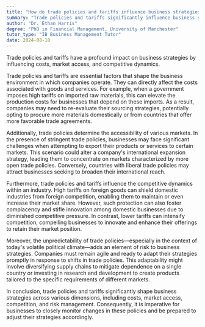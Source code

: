 ```yaml
---
title: "How do trade policies and tariffs influence business strategies?"
summary: "Trade policies and tariffs significantly influence business strategies by affecting costs, market access, and competitive dynamics."
author: "Dr. Ethan Harris"
degree: "PhD in Financial Management, University of Manchester"
tutor_type: "IB Business Management Tutor"
date: 2024-08-18
---
```


Trade policies and tariffs have a profound impact on business strategies by influencing costs, market access, and competitive dynamics.

Trade policies and tariffs are essential factors that shape the business environment in which companies operate. They can directly affect the costs associated with goods and services. For example, when a government imposes high tariffs on imported raw materials, this can elevate the production costs for businesses that depend on these imports. As a result, companies may need to re-evaluate their sourcing strategies, potentially opting to procure more materials domestically or from countries that offer more favorable trade agreements.

Additionally, trade policies determine the accessibility of various markets. In the presence of stringent trade policies, businesses may face significant challenges when attempting to export their products or services to certain markets. This scenario could alter a company's international expansion strategy, leading them to concentrate on markets characterized by more open trade policies. Conversely, countries with liberal trade policies may attract businesses seeking to broaden their international reach.

Furthermore, trade policies and tariffs influence the competitive dynamics within an industry. High tariffs on foreign goods can shield domestic industries from foreign competition, enabling them to maintain or even increase their market share. However, such protection can also foster complacency and stifle innovation among domestic businesses due to diminished competitive pressure. In contrast, lower tariffs can intensify competition, compelling businesses to innovate and enhance their offerings to retain their market position.

Moreover, the unpredictability of trade policies—especially in the context of today's volatile political climate—adds an element of risk to business strategies. Companies must remain agile and ready to adapt their strategies promptly in response to shifts in trade policies. This adaptability might involve diversifying supply chains to mitigate dependence on a single country or investing in research and development to create products tailored to the specific requirements of different markets.

In conclusion, trade policies and tariffs significantly shape business strategies across various dimensions, including costs, market access, competition, and risk management. Consequently, it is imperative for businesses to closely monitor changes in these policies and be prepared to adjust their strategies accordingly.
    